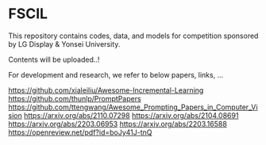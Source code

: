 # FSCIL
This repository contains codes, data, and models for competition sponsored by LG Display &amp; Yonsei University.

Contents will be uploaded..!

For development and research, we refer to below papers, links, ...

<https://github.com/xialeiliu/Awesome-Incremental-Learning>
<https://github.com/thunlp/PromptPapers>
<https://github.com/ttengwang/Awesome_Prompting_Papers_in_Computer_Vision>
<https://arxiv.org/abs/2110.07298>
<https://arxiv.org/abs/2104.08691>
<https://arxiv.org/abs/2203.06953>
<https://arxiv.org/abs/2203.16588>
<https://openreview.net/pdf?id=boJy41J-tnQ>
